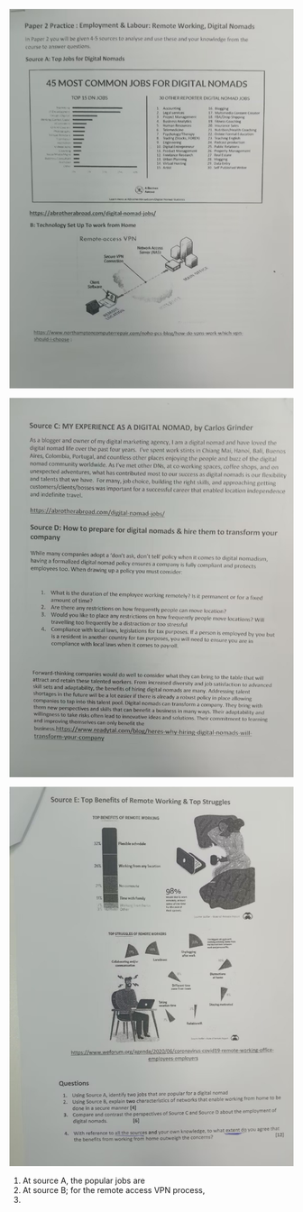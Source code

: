 ![1.jpg](1.jpg)

![](2.jpg)

![](3.jpg)

1. At source A, the popular jobs are 
2. At source B; for the remote access VPN process,
3. 
